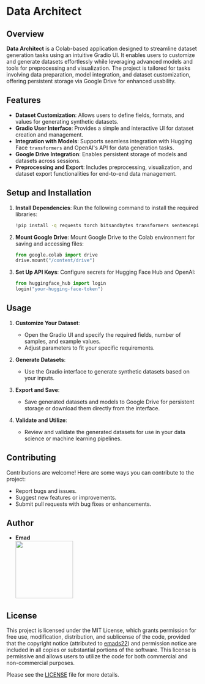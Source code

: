
# Data Architect

## Overview
**Data Architect** is a Colab-based application designed to streamline dataset generation tasks using an intuitive Gradio UI. It enables users to customize and generate datasets effortlessly while leveraging advanced models and tools for preprocessing and visualization. The project is tailored for tasks involving data preparation, model integration, and dataset customization, offering persistent storage via Google Drive for enhanced usability.

## Features
- **Dataset Customization**: Allows users to define fields, formats, and values for generating synthetic datasets.
- **Gradio User Interface**: Provides a simple and interactive UI for dataset creation and management.
- **Integration with Models**: Supports seamless integration with Hugging Face `transformers` and OpenAI's API for data generation tasks.
- **Google Drive Integration**: Enables persistent storage of models and datasets across sessions.
- **Preprocessing and Export**: Includes preprocessing, visualization, and dataset export functionalities for end-to-end data management.

## Setup and Installation
1. **Install Dependencies**:
   Run the following command to install the required libraries:
   ```bash
   !pip install -q requests torch bitsandbytes transformers sentencepiece accelerate openai httpx==0.27.2 gradio
   ```

2. **Mount Google Drive**:
   Mount Google Drive to the Colab environment for saving and accessing files:
   ```python
   from google.colab import drive
   drive.mount("/content/drive")
   ```

3. **Set Up API Keys**:
   Configure secrets for Hugging Face Hub and OpenAI:
   ```python
   from huggingface_hub import login
   login("your-hugging-face-token")
   ```

## Usage
1. **Customize Your Dataset**:
   - Open the Gradio UI and specify the required fields, number of samples, and example values.
   - Adjust parameters to fit your specific requirements.

2. **Generate Datasets**:
   - Use the Gradio interface to generate synthetic datasets based on your inputs.

3. **Export and Save**:
   - Save generated datasets and models to Google Drive for persistent storage or download them directly from the interface.

4. **Validate and Utilize**:
   - Review and validate the generated datasets for use in your data science or machine learning pipelines.

## Contributing
Contributions are welcome! Here are some ways you can contribute to the project:
- Report bugs and issues.
- Suggest new features or improvements.
- Submit pull requests with bug fixes or enhancements.

## Author
- **Emad**  
  [<img src="https://img.shields.io/badge/GitHub-Profile-blue?logo=github" width="150">](https://github.com/emads22)

## License
This project is licensed under the MIT License, which grants permission for free use, modification, distribution, and sublicense of the code, provided that the copyright notice (attributed to [emads22](https://github.com/emads22)) and permission notice are included in all copies or substantial portions of the software. This license is permissive and allows users to utilize the code for both commercial and non-commercial purposes.

Please see the [LICENSE](LICENSE) file for more details.
